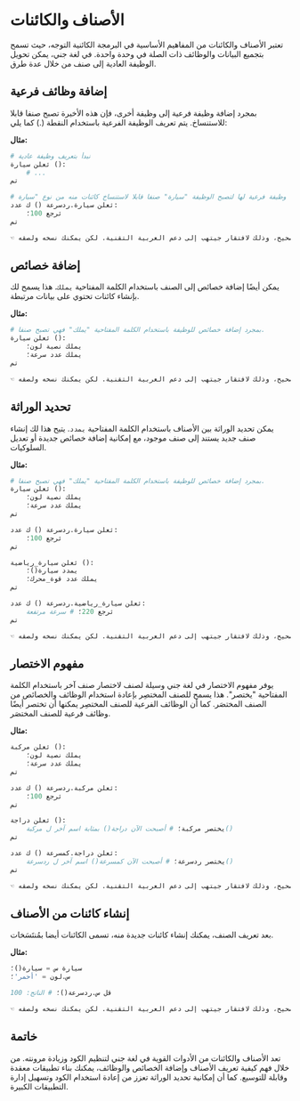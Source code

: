 # الأصناف والكائنات

تعتبر الأصناف والكائنات من المفاهيم الأساسية في البرمجة الكائنية التوجه، حيث تسمح بتجميع البيانات والوظائف ذات الصلة في وحدة واحدة. في لغة جني، يمكن تحويل الوظيفة العادية إلى صنف من خلال عدة طرق.

## إضافة وظائف فرعية

بمجرد إضافة وظيفة فرعية إلى وظيفة أخرى، فإن هذه الأخيرة تصبح صنفا قابلا للاستنساخ. يتم تعريف الوظيفة الفرعية باستخدام النقطة (.) كما يلي:

**مثال:**

```python
# نبدأ بتعريف وظيفة عادية
ئعلن سيارة ():
	# ...
تم

# نعرف وظيفة فرعية لها لتصبح الوظيفة "سيارة" صنفا قابلا لاستنساخ كائنات منه من نوع "سيارة"
ئعلن سيارة.ردسرعة () ك عدد:
	ئرجع 100؛
تم

☜ هام: الكود أعلاه لا يعرض بشكل صحيح، وذلك لافتقار جيتهب إلى دعم العربية التقنية. لكن يمكنك نسخه ولصقه.
```

## إضافة خصائص

يمكن أيضًا إضافة خصائص إلى الصنف باستخدام الكلمة المفتاحية `يملك`. هذا يسمح لك بإنشاء كائنات تحتوي على بيانات مرتبطة.

**مثال:**

```python
# بمجرد إضافة خصائص للوظيفة باستخدام الكلمة المفتاحية "يملك" فهي تصبح صنفا.
ئعلن سيارة ():
	يملك نصية لون؛
    يملك عدد سرعة؛
تم

☜ هام: الكود أعلاه لا يعرض بشكل صحيح، وذلك لافتقار جيتهب إلى دعم العربية التقنية. لكن يمكنك نسخه ولصقه.
```

## تحديد الوراثة

يمكن تحديد الوراثة بين الأصناف باستخدام الكلمة المفتاحية `يمدد`. يتيح هذا لك إنشاء صنف جديد يستند إلى صنف موجود، مع إمكانية إضافة خصائص جديدة أو تعديل السلوكيات.

**مثال:**

```python
# بمجرد إضافة خصائص للوظيفة باستخدام الكلمة المفتاحية "يملك" فهي تصبح صنفا.
ئعلن سيارة ():
	يملك نصية لون؛
    يملك عدد سرعة؛
تم

ئعلن سيارة.ردسرعة () ك عدد:
	ئرجع 100؛
تم

ئعلن سيارة_رياضية ():
	يمدد سيارة()؛
	يملك عدد قوة_محرك؛
تم

ئعلن سيارة_رياضية.ردسرعة () ك عدد:
	ئرجع 220؛ # سرعة مرتفعة
تم

☜ هام: الكود أعلاه لا يعرض بشكل صحيح، وذلك لافتقار جيتهب إلى دعم العربية التقنية. لكن يمكنك نسخه ولصقه.
```

## مفهوم الاختصار

يوفر مفهوم الاختصار في لغة جني وسيلة لصنف لاختصار صنف آخر باستخدام الكلمة المفتاحية "يختصر". هذا يسمح للصنف المختصِر بإعادة استخدام الوظائف والخصائص من الصنف المختصَر. كما أن الوظائف الفرعية للصنف المختصِر يمكنها أن تختصر أيضًا وظائف فرعية للصنف المختصَر.

**مثال:**

```python
ئعلن مركبة ():
	يملك نصية لون؛
	يملك عدد سرعة؛
تم

ئعلن مركبة.ردسرعة () ك عدد:
	ئرجع 100؛
تم

ئعلن دراجة ():
	يختصر مركبة؛ # أصبحت الآن دراجة() بمثابة اسم آخر ل مركبة()
تم

ئعلن دراجة.كمسرعة () ك عدد:
	يختصر ردسرعة؛ # أصبحت الآن كمسرعة() اسم آخر ل ردسرعة()
تم

☜ هام: الكود أعلاه لا يعرض بشكل صحيح، وذلك لافتقار جيتهب إلى دعم العربية التقنية. لكن يمكنك نسخه ولصقه.
```

## إنشاء كائنات من الأصناف

بعد تعريف الصنف، يمكنك إنشاء كائنات جديدة منه، تسمى الكائنات أيضا بمُنتَسَخات.

**مثال:**

```python
سيارة س = سيارة()؛
س.لون = 'أحمر'؛

قل س.ردسرعة()؛ # الناتج: 100

☜ هام: الكود أعلاه لا يعرض بشكل صحيح، وذلك لافتقار جيتهب إلى دعم العربية التقنية. لكن يمكنك نسخه ولصقه.
```

## خاتمة

تعد الأصناف والكائنات من الأدوات القوية في لغة جني لتنظيم الكود وزيادة مرونته. من خلال فهم كيفية تعريف الأصناف وإضافة الخصائص والوظائف، يمكنك بناء تطبيقات معقدة وقابلة للتوسيع. كما أن إمكانية تحديد الوراثة تعزز من إعادة استخدام الكود وتسهيل إدارة التطبيقات الكبيرة.
